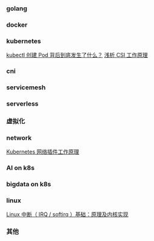 

### golang

### docker

### kubernetes
[kubectl 创建 Pod 背后到底发生了什么？](https://icloudnative.io/posts/what-happens-when-k8s/)
[浅析 CSI 工作原理](https://blog.hdls.me/16255765577465.html)

### cni

### servicemesh

### serverless

### 虚拟化

### network
[Kubernetes 网络插件工作原理](https://blog.hdls.me/15999158216518.html)
### AI on k8s

### bigdata on k8s

### linux
[Linux 中断（ IRQ / softirq ）基础：原理及内核实现](https://mp.weixin.qq.com/s/zzSKp4eyyMaPZsTPwy6miw)

### 其他








